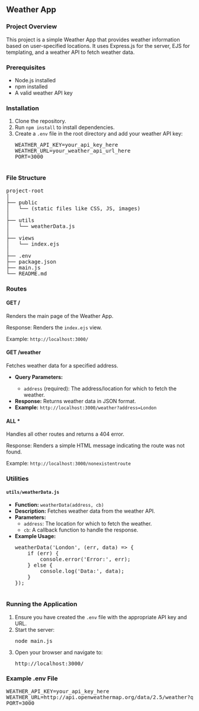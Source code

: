 <h2>Weather App</h2>

<h3>Project Overview</h3>
<p>This project is a simple Weather App that provides weather information based on user-specified locations. It uses Express.js for the server, EJS for templating, and a weather API to fetch weather data.</p>

<h3>Prerequisites</h3>
<ul>
  <li>Node.js installed</li>
  <li>npm installed</li>
  <li>A valid weather API key</li>
</ul>

<h3>Installation</h3>
<ol>
  <li>Clone the repository.</li>
  <li>Run <code>npm install</code> to install dependencies.</li>
  <li>Create a <code>.env</code> file in the root directory and add your weather API key:
    <pre>
WEATHER_API_KEY=your_api_key_here
WEATHER_URL=your_weather_api_url_here
PORT=3000
    </pre>
  </li>
</ol>

<h3>File Structure</h3>
<pre>
project-root
│
├── public
│   └── (static files like CSS, JS, images)
│
├── utils
│   └── weatherData.js
│
├── views
│   └── index.ejs
│
├── .env
├── package.json
├── main.js
└── README.md
</pre>

<h3>Routes</h3>

<h4>GET /</h4>
<p>Renders the main page of the Weather App.</p>
<p>Response: Renders the <code>index.ejs</code> view.</p>
<p>Example: <code>http://localhost:3000/</code></p>

<h4>GET /weather</h4>
<p>Fetches weather data for a specified address.</p>
<ul>
  <li><strong>Query Parameters:</strong></li>
  <ul>
    <li><code>address</code> (required): The address/location for which to fetch the weather.</li>
  </ul>
  <li><strong>Response:</strong> Returns weather data in JSON format.</li>
  <li><strong>Example:</strong> <code>http://localhost:3000/weather?address=London</code></li>
</ul>

<h4>ALL *</h4>
<p>Handles all other routes and returns a 404 error.</p>
<p>Response: Renders a simple HTML message indicating the route was not found.</p>
<p>Example: <code>http://localhost:3000/nonexistentroute</code></p>

<h3>Utilities</h3>

<h4><code>utils/weatherData.js</code></h4>
<ul>
  <li><strong>Function:</strong> <code>weatherData(address, cb)</code></li>
  <li><strong>Description:</strong> Fetches weather data from the weather API.</li>
  <li><strong>Parameters:</strong>
    <ul>
      <li><code>address</code>: The location for which to fetch the weather.</li>
      <li><code>cb</code>: A callback function to handle the response.</li>
    </ul>
  </li>
  <li><strong>Example Usage:</strong>
    <pre>
weatherData('London', (err, data) => {
    if (err) {
        console.error('Error:', err);
    } else {
        console.log('Data:', data);
    }
});
    </pre>
  </li>
</ul>

<h3>Running the Application</h3>
<ol>
  <li>Ensure you have created the <code>.env</code> file with the appropriate API key and URL.</li>
  <li>Start the server:
    <pre>node main.js</pre>
  </li>
  <li>Open your browser and navigate to:
    <pre>http://localhost:3000/</pre>
  </li>
</ol>

<h3>Example .env File</h3>
<pre>
WEATHER_API_KEY=your_api_key_here
WEATHER_URL=http://api.openweathermap.org/data/2.5/weather?q=
PORT=3000
</pre>
